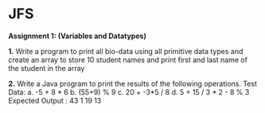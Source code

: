 # JFS
**Assignment 1: (Variables and Datatypes)**


**1.** Write a program to print all bio-data using all primitive data types and create an array to store 10 student names and print first and last name of the student in the array

**2.** Write a Java program to print the results of the following operations.
Test Data:
a. -5 + 8 * 6
b. (55+9) % 9
c. 20 + -3*5 / 8
d. 5 + 15 / 3 * 2 - 8 % 3
Expected Output :
43
1
19
13

